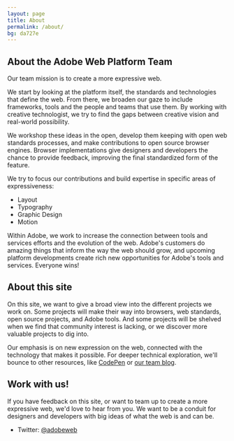 ```yaml
---
layout: page
title: About
permalink: /about/
bg: da727e
---
```


## About the Adobe Web Platform Team
Our team mission is to create a more expressive web. 

We start by looking at the platform itself, the standards and technologies that define the web. From there, we broaden our gaze to include frameworks, tools and the people and teams that use them. By working with creative technologist, we try to find the gaps between creative vision and real-world possibility. 

We workshop these ideas in the open, develop them keeping with open web standards processes, and make contributions to open source browser engines. Browser implementations give designers and developers the chance to provide feedback, improving the final standardized form of the feature. 

We try to focus our contributions and build expertise in specific areas of expressiveness:
* Layout
* Typography
* Graphic Design
* Motion

Within Adobe, we work to increase the connection between tools and services efforts and the evolution of the web. Adobe's customers do amazing things that inform the way the web should grow, and upcoming platform developments create rich new opportunities for Adobe's tools and services. Everyone wins!

## About this site
On this site, we want to give a broad view into the different projects we work on. Some projects will make their way into browsers, web standards, open source projects, and Adobe tools. And some projects will be shelved when we find that community interest is lacking, or we discover more valuable projects to dig into.

Our emphasis is on new expression on the web, connected with the technology that makes it possible. For deeper technical exploration, we'll bounce to other resources, like [CodePen](http://codepen.io/) or [our team blog](http://blogs.adobe.com/webplatform/).

## Work with us!
If you have feedback on this site, or want to team up to create a more expressive web, we'd love to hear from you. We want to be a conduit for designers and developers with big ideas of what the web is and can be.

* Twitter: [@adobeweb](http://twitter.com/adobeweb/)
